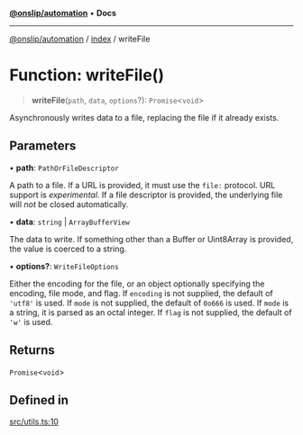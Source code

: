 [**@onslip/automation**](../../README.md) • **Docs**

***

[@onslip/automation](../../README.md) / [index](../README.md) / writeFile

# Function: writeFile()

> **writeFile**(`path`, `data`, `options`?): `Promise`\<`void`\>

Asynchronously writes data to a file, replacing the file if it already exists.

## Parameters

• **path**: `PathOrFileDescriptor`

A path to a file. If a URL is provided, it must use the `file:` protocol.
URL support is _experimental_.
If a file descriptor is provided, the underlying file will _not_ be closed automatically.

• **data**: `string` \| `ArrayBufferView`

The data to write. If something other than a Buffer or Uint8Array is provided, the value is coerced to a string.

• **options?**: `WriteFileOptions`

Either the encoding for the file, or an object optionally specifying the encoding, file mode, and flag.
If `encoding` is not supplied, the default of `'utf8'` is used.
If `mode` is not supplied, the default of `0o666` is used.
If `mode` is a string, it is parsed as an octal integer.
If `flag` is not supplied, the default of `'w'` is used.

## Returns

`Promise`\<`void`\>

## Defined in

[src/utils.ts:10](https://github.com/Onslip/automation/blob/2da2b00dbee8df6079d79d0e64badbbab41233bf/src/utils.ts#L10)
